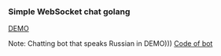 ### Simple WebSocket chat golang

[DEMO](https://delgus-go-chat.herokuapp.com)  

Note: Chatting bot that speaks Russian in DEMO))) [Code of bot](https://github.com/Delgus/ai) 

